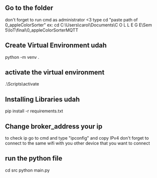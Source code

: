 ## Go to the folder
don't forget to run cmd as administrator <3
type cd "paste path of 0_appleColorSorter"
ex: cd C:\Users\carol\Documents\C O L L E G E\Sem 5\IoT\final\0_appleColorSorterMQTT

## Create Virtual Environment udah

python -m venv .

## activate the virtual environment

.\Scripts\activate

## Installing Libraries udah

pip install -r requirements.txt

## Change broker_address your ip
to check ip go to cmd and type "ipconfig" and copy IPv4
don't forget to connect to the same wifi with you other device that you want to connect


## run the python file
cd src
python main.py

